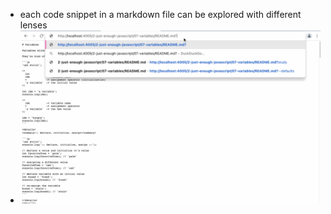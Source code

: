 - each code snippet in a markdown file can be explored with different lenses
- ![study-lenses-markdown-files.gif](../assets/study-lenses-markdown-files_1677426299563_0.gif)